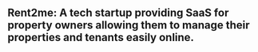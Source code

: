 ## Rent2me: A tech startup providing SaaS for property owners allowing them to manage their properties and tenants easily online.
